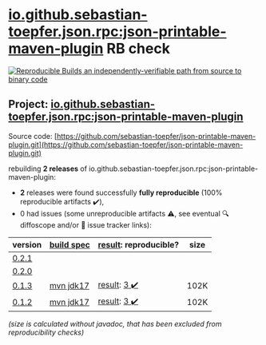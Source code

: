 [io.github.sebastian-toepfer.json.rpc:json-printable-maven-plugin](https://central.sonatype.com/artifact/io.github.sebastian-toepfer.json.rpc/json-printable-maven-plugin/versions) RB check
=======

[![Reproducible Builds](https://reproducible-builds.org/images/logos/rb.svg) an independently-verifiable path from source to binary code](https://reproducible-builds.org/)

## Project: [io.github.sebastian-toepfer.json.rpc:json-printable-maven-plugin](https://central.sonatype.com/artifact/io.github.sebastian-toepfer.json.rpc/json-printable-maven-plugin/versions)

Source code: [https://github.com/sebastian-toepfer/json-printable-maven-plugin.git](https://github.com/sebastian-toepfer/json-printable-maven-plugin.git)

rebuilding **2 releases** of io.github.sebastian-toepfer.json.rpc:json-printable-maven-plugin:
- **2** releases were found successfully **fully reproducible** (100% reproducible artifacts :heavy_check_mark:),
- 0 had issues (some unreproducible artifacts :warning:, see eventual :mag: diffoscope and/or :memo: issue tracker links):

| version | [build spec](/BUILDSPEC.md) | [result](https://reproducible-builds.org/docs/jvm/): reproducible? | size |
| -- | --------- | ------ | -- |
| [0.2.1](https://central.sonatype.com/artifact/io.github.sebastian-toepfer.json.rpc/json-printable-maven-plugin/0.2.1/pom) | | | |
| [0.2.0](https://central.sonatype.com/artifact/io.github.sebastian-toepfer.json.rpc/json-printable-maven-plugin/0.2.0/pom) | | | |
| [0.1.3](https://central.sonatype.com/artifact/io.github.sebastian-toepfer.json.rpc/json-printable-maven-plugin/0.1.3/pom) | [mvn jdk17](json-printable-maven-plugin-0.1.3.buildspec) | [result](json-printable-maven-plugin-0.1.3.buildinfo): [3 :heavy_check_mark: ](json-printable-maven-plugin-0.1.3.buildcompare) | 102K |
| [0.1.2](https://central.sonatype.com/artifact/io.github.sebastian-toepfer.json.rpc/json-printable-maven-plugin/0.1.2/pom) | [mvn jdk17](json-printable-maven-plugin-0.1.2.buildspec) | [result](json-printable-maven-plugin-0.1.2.buildinfo): [3 :heavy_check_mark: ](json-printable-maven-plugin-0.1.2.buildcompare) | 102K |

<i>(size is calculated without javadoc, that has been excluded from reproducibility checks)</i>

